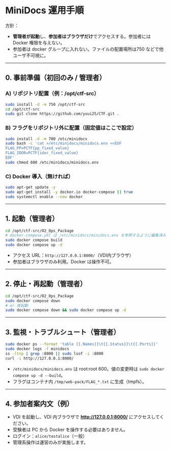 # MiniDocs 運用手順

方針：
- **管理者が起動**し、**参加者はブラウザだけ**でアクセスする。参加者には Docker 権限を与えない。
- 参加者は docker グループに入れない。ファイルの配置場所は750 などで他ユーザ不可視に。

---

## 0. 事前準備（初回のみ / 管理者）

### A) リポジトリ配置（例：/opt/ctf-src）
```bash
sudo install -d -m 750 /opt/ctf-src
cd /opt/ctf-src
sudo git clone https://github.com/yuui25/CTF.git .
```

### B) フラグをリポジトリ外に配置（固定値はここで設定）
```bash
sudo install -d -m 700 /etc/minidocs
sudo bash -c 'cat >/etc/minidocs/minidocs.env <<EOF
FLAG_PP=PCTF{pp_fixed_value}
FLAG_IDOR=PCTF{idor_fixed_value}
EOF'
sudo chmod 600 /etc/minidocs/minidocs.env
```

### C) Docker 導入（無ければ）
```bash
sudo apt-get update -y
sudo apt-get install -y docker.io docker-compose || true
sudo systemctl enable --now docker
```

---

## 1. 起動（管理者）

```bash
cd /opt/ctf-src/02_Ops_Package
# docker-compose.yml は /etc/minidocs/minidocs.env を参照するように編集済みであること
sudo docker compose build
sudo docker compose up -d
```

- アクセス URL：`http://127.0.0.1:8000/`（VDI内ブラウザ）
- 参加者はブラウザのみ利用。Docker は操作不可。

---

## 2. 停止・再起動（管理者）

```bash
cd /opt/ctf-src/02_Ops_Package
sudo docker compose down
# or 再起動
sudo docker compose down && sudo docker compose up -d
```

---

## 3. 監視・トラブルシュート（管理者）

```bash
sudo docker ps --format 'table {{.Names}}\t{{.Status}}\t{{.Ports}}'
sudo docker logs -f minidocs
ss -ltnp | grep :8000 || sudo lsof -i :8000
curl -i http://127.0.0.1:8000/
```

- `/etc/minidocs/minidocs.env` は root:root 600。値の変更時は `sudo docker compose up -d --build`。
- フラグはコンテナ内 `/tmp/web-pack/FLAG_*.txt` に生成（tmpfs）。

---

## 4. 参加者案内文（例）

- VDI を起動し、VDI 内ブラウザで **http://127.0.0.1:8000/** にアクセスしてください。
- 受験者は PC から Docker を操作する必要はありません。
- ログイン：`alice/testalice`（一般）
- 管理系操作は運営のみが実施します。
